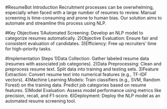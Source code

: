 #ResumeBot
Introduction
Recruitment processes can be overwhelming, especially when faced with a large number of resumes to review. Manual screening is time-consuming and prone to human bias. Our solution aims to automate and streamline this process using NLP.

#Key Objectives
1)Automated Screening: Develop an NLP model to categorize resumes automatically.
2)Objective Evaluation: Ensure fair and consistent evaluation of candidates.
3)Efficiency: Free up recruiters’ time for high-priority tasks.

#Implementation Steps
1)Data Collection:
   Gather labeled resume data (resumes with associated job categories).
2)Data Preprocessing:
   Clean and preprocess resume text.
   Split data into training and testing sets.
3)Feature Extraction:
  Convert resume text into numerical features (e.g., TF-IDF vectors).
4)Machine Learning Models:
  Train classifiers (e.g., SVM, Random Forest) on the training data.
  Predict job categories based on resume features.
5)Model Evaluation:
  Assess model performance using metrics like precision, recall, and F1-score.
6)Deployment:
  Deploy the NLP model as an automated resume screening tool.
